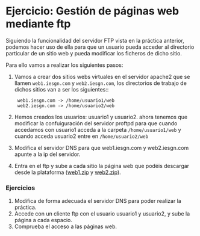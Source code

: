 # Ejercicio: Gestión de páginas web mediante ftp

Siguiendo la funcionalidad del servidor FTP vista en la práctica anterior, podemos hacer uso de ella para que un usuario pueda acceder al directorio particular de un sitio web y pueda modificar los ficheros de dicho sitio.

Para ello vamos a realizar los siguientes pasos:

1. Vamos a crear dos sitios webs virtuales en el servidor apache2 que se llamen ``web1.iesgn.com`` y ``web2.iesgn.com``, los directorios de trabajo de dichos sitios van a ser los siguientes::

        web1.iesgn.com -> /home/usuario1/web
        web2.iesgn.com -> /home/usuario2/web

2. Hemos creados los usuarios: usuario1 y usuario2. ahora tenemos que modificar la confuiguración del servidor proftpd para que cuando accedamos con usuario1 acceda a la carpeta ``/home/usuario1/web`` y cuando acceda usuario2 entre en ``/home/usuario2/web``

3. Modifica el servidor DNS para que web1.iesgn.com y web2.iesgn.com apunte a la ip del servidor.

4. Entra en el ftp y sube a cada sitio la página web que podéis descargar desde la plataforma ([web1.zip](http://josedom24.github.io/mod/serviciosgm/files/web1.zip>) y [web2.zip](http://josedom24.github.io/mod/serviciosgm/files/web2.zip>)).

### Ejercicios

1. Modifica de forma adecuada el servidor DNS para poder realizar la práctica.
2. Accede con un cliente ftp con el usuario usuario1 y usuario2, y sube la página a cada espacio.
3. Comprueba el acceso a las páginas web.


